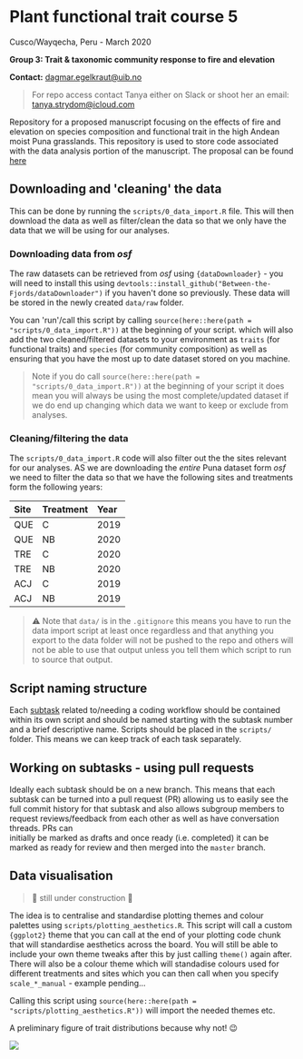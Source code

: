 # **Plant functional trait course 5**

Cusco/Wayqecha, Peru - March 2020

**Group 3: Trait & taxonomic community response to fire and elevation**

**Contact:** dagmar.egelkraut@uib.no

> For repo access contact Tanya either on Slack or shoot her an 
> email: tanya.strydom@icloud.com

Repository for a proposed manuscript focusing on the effects of fire and 
elevation on species composition and functional trait in the high 
Andean moist Puna grasslands. This repository is used to store code 
associated with the data analysis portion of the manuscript. The 
proposal can be found [here](https://docs.google.com/document/d/1CN_nDSyvQGwecFTCOalYo6LrnpownpS0l16awSFydFE/edit?usp=sharing)

## Downloading and 'cleaning' the data

This can be done by running the `scripts/0_data_import.R` file. This will then 
download the data as well as filter/clean the data so that we only have the data 
that we will be using for our analyses.

### Downloading data from _osf_

The raw datasets can be retrieved from _osf_ using `{dataDownloader}` - 
you will need to install this using `devtools::install_github("Between-the-Fjords/dataDownloader")` 
if you haven't done so previously. These data will be stored in the 
newly created `data/raw` folder.

You can 'run'/call this script by calling 
`source(here::here(path = "scripts/0_data_import.R"))` at the 
beginning of your script. which will also add the two cleaned/filtered 
datasets to your environment as `traits` (for functional traits) and 
`species` (for community composition) as well as ensuring that you have 
the most up to date dataset stored on you machine.

> Note if you do call `source(here::here(path = "scripts/0_data_import.R"))` 
> at the beginning of your script it does mean you will always be using the 
> most complete/updated dataset if we do end up changing which data we want 
> to keep or exclude from analyses.

### Cleaning/filtering the data

The `scripts/0_data_import.R` code will also filter out the the sites 
relevant for our analyses. AS we are downloading the _entire_ Puna 
dataset form _osf_ we need to filter the data so that we have the following 
sites and treatments form the following years:

| Site | Treatment | Year |
| :----| :-------- | :--- |
| QUE  | C         | 2019 |
| QUE  | NB        | 2020 |
| TRE  | C         | 2020 |
| TRE  | NB        | 2020 |
| ACJ  | C         | 2019 |
| ACJ  | NB        | 2019 |


> ⚠️ Note that `data/` is in the `.gitignore` this means you have to run 
> the data import script at least once regardless and that anything you 
> export to the data folder will not be pushed to the repo and others 
> will not be able to use that output unless you tell them which script 
> to run to source that output.

## Script naming structure

Each [subtask](https://docs.google.com/spreadsheets/d/1G2w4rHiUkQ1iI5b7U_5dhyf1U87eOyaMcTBNFT4uq3w) 
related to/needing a 
coding workflow should be contained within its own script and should be 
named starting with the subtask number and a brief descriptive name. 
Scripts should be placed in the `scripts/` folder. This means we can 
keep track of each task separately.

## Working on subtasks - using pull requests

Ideally each subtask should be on a new branch. This means that each subtask 
can be turned into a pull request (PR) allowing us to easily see the full 
commit history for that subtask and also allows subgroup members to request 
reviews/feedback from each other as well as have conversation threads. PRs can  
initially be marked as drafts and once ready (i.e. completed) it can be 
marked as ready for review and then merged into the `master` branch.

## Data visualisation

> :construction: still under construction :construction:

The idea is to centralise and standardise plotting themes and colour 
palettes using `scripts/plotting_aesthetics.R`. This script will call a 
custom `{ggplot2}` theme that you can call at the end of your plotting 
code chunk that will standardise aesthetics across the board. You will 
still be able to include your own theme tweaks after this by just 
calling `theme()` again after. There will also be a colour theme which 
will standadise colours used for different treatments and sites which 
you can then call when you specify `scale_*_manual` - example pending...

Calling this script using `source(here::here(path = "scripts/plotting_aesthetics.R"))` 
will import the needed themes etc.

A preliminary figure of trait distributions because why not! :wink:

![](https://github.com/TanyaS08/PFTC5_Gr3/blob/master/output/traits_density_plots.png?raw=true)
